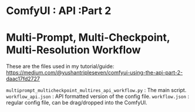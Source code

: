 # ComfyUI : API :Part 2 
# Multi-Prompt, Multi-Checkpoint, Multi-Resolution Workflow

These are the files used in my tutorial/guide:
https://medium.com/@yushantripleseven/comfyui-using-the-api-part-2-daac17fd2727

`multiprompt_multicheckpoint_multires_api_workflow.py` : The main script.
`workflow_api.json` : API formatted version of the config file.
`workflow.json` : regular config file, can be drag/dropped into the ComfyUI.
